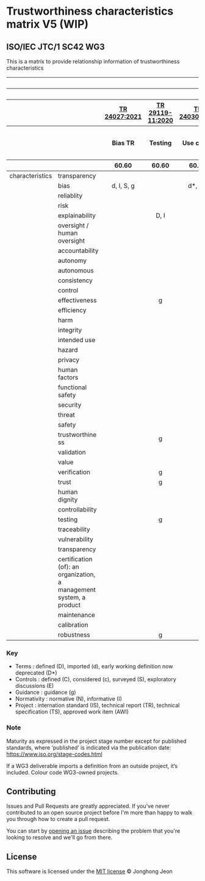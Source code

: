 # Trustworthiness characteristics matrix V5 (WIP)
## ISO/IEC JTC/1 SC42 WG3 

This is a matrix to provide relationship information of trustworthiness characteristics

<table>
<thead>
<tr>
  <th></th>
  <th></th>
  <th align="center" colspan="15">Deliverable</th>
</tr>
<tr>
  <th></th>
  <th></th>
  <th align="center" colspan="8">Informative</th>
  <th align="center" colsapn="12">Normative</th>
  </tr>
<tr>
  <th></th>
  <th></th>
  <th align="center"><a href="https://www.iso.org/obp/ui#iso:std:iso-iec:tr:24027:ed-1:v1:en">TR 24027:2021</a></th>
  <th align="center"><a href="https://www.iso.org/obp/ui#iso:std:iso-iec:tr:29119:-11:ed-1:v1:en">TR 29119-11:2020</a></th>
  <th align="center"><a href="https://www.iso.org/obp/ui#iso:std:iso-iec:tr:24030:ed-1:v1:en">TR 24030:2021</a></th>
  <th align="center"><a href="https://www.iso.org/obp/ui#iso:std:iso-iec:tr:24028:ed-1:v1:en">TR 24028:2020</a></th>
  <th align="center"><a href="https://www.iso.org/obp/ui#iso:std:iso-iec:tr:24029:-1:ed-1:v1:en">TR 24029-1:2021</a></th>
  <th align="center"><a href="https://www.iso.org/standard/79804.html">DIS 24029-2</a></th>
  <th align="center"><a href="https://www.iso.org/standard/78507.html">PRF TR 24368</a></th>
  <th align="center"><a href="https://www.iso.org/standard/81283.html">AWI TR 5469</a></th>
  <th align="center"><a href="https://www.iso.org/obp/ui#iso:std:iso-iec:38507:ed-1:v1:en">IS 38507:2022</a></th>
  <th align="center"><a href="https://www.iso.org/standard/74296.html">IS 22989</a></th>
  <th align="center"><a href="https://www.iso.org/standard/77304.html">DIS 23894</a></th>
  <th align="center"><a href="https://www.iso.org/standard/84110.html">AWI TS 12791</a></th>
  <th align="center"><a href="https://www.iso.org/standard/83012.html">AWI TS 8200</a></th>
  <th align="center"><a href="https://www.iso.org/standard/82148.html">AWI TS 6254</a></th>
  <th align="center"><a href="https://www.iso.org/standard/79799.html">DTS 4213.2</a></th>
  <th align="center"><a href="https://www.iso.org/standard/81230.html">CD 42001</a></th>
  <th align="center"><a href="https://www.iso.org/standard/80655.html">DIS 25059</a></th>
  <th align="center"><a href="https://www.iso.org/standard/84111.html">AWI 12792</a></th>
  <th align="center"><a href="https://www.iso.org/standard/81118.html">CD 5338</a></th>
  <th align="center"><a href="https://www.iso.org/standard/82570.html">AWI TS 5471</a></th>
  </tr>
  <tr>
    <th></th>
    <th></th>
    <th align="center">Bias TR</a></th>
  <th align="center">Testing</th>
  <th align="center">Use cases</th>
  <th align="center">Trus tw</th>
  <th align="center">RNN-1</th>
  <th align="center">RNN-2</th>
  <th align="center">Ethics</th>
  <th align="center">FSafety</th>
  <th align="center">Governance</th>
  <th align="center">Cncpts & Trmgy</th>
  <th align="center">Risk</th>
  <th align="center">Bias Treat ment TS</th>
  <th align="center">Controllability</th>
  <th align="center">XAI</th>
  <th align="center">ML clasfn perf.</th>
  <th align="center">Mangnt systems</th>
  <th align="center">SQuaRE</th>
  <th align="center">Transparency taxonomy</th>
  <th align="center">Life cycle processes</th>
  <th align="center">Qual eval</th>
  </tr>
  <tr>
    <th></th>
    <th></th>
    <th align="center">60.60</th>
  <th align="center">60.60</th>
  <th align="center">60.60</th>
  <th align="center">60.60</th>
  <th align="center">60.60</th>
  <th align="center">40.00</th>
  <th align="center">50.00</th>
  <th align="center">10.99</th>
  <th align="center">60.60</th>
  <th align="center">60.00</th>
  <th align="center">40.20</th>
  <th align="center">20.00</th>
  <th align="center">20.00</th>
  <th align="center">20.00</th>
  <th align="center">35.020</th>
  <th align="center">30.20</th>
  <th align="center">40.00</th>
  <th align="center">20.00</th>
  <th align="center">35.20</th>
  <th align="center">20.00</th>
</thead>
  
<tbody>
  <tr>
    <td>characteristics</td>
    <td>transparency</td>
    <td align="center"></td>
    <td align="center"></td>
    <td align="center"></td>
    <td align="center">g</td>
    <td align="center"></td>
    <td align="center"></td>
    <td align="center"></td>
    <td align="center"></td>
    <td align="center"></td>
    <td align="center"></td>
    <td align="center"></td>
    <td align="center"></td>
    <td align="center"></td>
    <td align="center"></td>
    <td align="center"></td>
    <td align="center"></td>
    <td align="center"></td>
    <td align="center"></td>
    <td align="center"></td>
    <td align="center">g?</td>
  </tr>
  <tr>
    <td></td>
    <td>bias</td>
    <td align="center">d, I, S, g</td>
    <td align="center"></td>
    <td align="center">d*, I, E</td>
    <td align="center">g</td>
    <td align="center"></td>
    <td align="center"></td>
    <td align="center"></td>
    <td align="center"></td>
    <td align="center"></td>
    <td align="center">D, c</td>
    <td align="center"></td>
    <td align="center">d, c</td>
    <td align="center">c</td>
    <td align="center"></td>
    <td align="center"></td>
    <td align="center"></td>
    <td align="center"></td>
    <td align="center"></td>
    <td align="center"></td>
    <td align="center">g?</td>
  </tr>
  <tr>
    <td></td>
    <td>reliablity</td>
    <td align="center"></td>
    <td align="center"></td>
    <td align="center"></td>
    <td align="center">D*, g</td>
    <td align="center"></td>
    <td align="center"></td>
    <td align="center"></td>
    <td align="center"></td>
    <td align="center"></td>
    <td align="center"></td>
    <td align="center"></td>
    <td align="center"></td>
    <td align="center"></td>
    <td align="center"></td>
    <td align="center"></td>
    <td align="center"></td>
    <td align="center">d?/D?, g</td>
    <td align="center"></td>
    <td align="center"></td>
    <td align="center">g?</td>
  </tr>
  <tr>
    <td></td>
    <td>risk</td>
    <td align="center"></td>
    <td align="center"></td>
    <td align="center"></td>
    <td align="center">D*, g</td>
    <td align="center"></td>
    <td align="center"></td>
    <td align="center"></td>
    <td align="center"></td>
    <td align="center"></td>
    <td align="center">D, N, g</td>
    <td align="center"></td>
    <td align="center"></td>
    <td align="center"></td>
    <td align="center"></td>
    <td align="center"></td>
    <td align="center"></td>
    <td align="center"></td>
    <td align="center"></td>
    <td align="center"></td>
    <td align="center"></td>
  </tr>  
  <tr>
    <td></td>
    <td>explainability</td>
    <td align="center"></td>
    <td align="center">D, I</td>
    <td align="center"></td>
    <td align="center"></td>
    <td align="center"></td>
    <td align="center"></td>
    <td align="center"></td>
    <td align="center"></td>
    <td align="center"></td>
    <td align="center"></td>
    <td align="center"></td>
    <td align="center"></td>
    <td align="center"></td>
    <td align="center"></td>
    <td align="center"></td>
    <td align="center"></td>
    <td align="center"></td>
    <td align="center"></td>
    <td align="center"></td>
    <td align="center"></td>
  </tr>  
  <tr>
    <td></td>
    <td>oversight / human oversight</td>
    <td align="center"></td>
    <td align="center"></td>
    <td align="center"></td>
    <td align="center"></td>
    <td align="center"></td>
    <td align="center"></td>
    <td align="center"></td>
    <td align="center"></td>
    <td align="center"></td>
    <td align="center">g</td>
    <td align="center"></td>
    <td align="center"></td>
    <td align="center">c, g</td>
    <td align="center"></td>
    <td align="center"></td>
    <td align="center"></td>
    <td align="center"></td>
    <td align="center"></td>
    <td align="center"></td>
    <td align="center"></td>
  </tr>
  <tr>
    <td></td>
    <td>accountability</td>
    <td align="center"></td>
    <td align="center"></td>
    <td align="center"></td>
    <td align="center">D*</td>
    <td align="center"></td>
    <td align="center"></td>
    <td align="center"></td>
    <td align="center"></td>
    <td align="center"></td>
    <td align="center"></td>
    <td align="center"></td>
    <td align="center"></td>
    <td align="center"></td>
    <td align="center"></td>
    <td align="center"></td>
    <td align="center"></td>
    <td align="center"></td>
    <td align="center"></td>
    <td align="center"></td>
    <td align="center"></td>
  </tr>
  <tr>
    <td></td>
    <td>autonomy</td>
    <td align="center"></td>
    <td align="center"></td>
    <td align="center"></td>
    <td align="center">D*</td>
    <td align="center"></td>
    <td align="center"></td>
    <td align="center"></td>
    <td align="center"></td>
    <td align="center"></td>
    <td align="center">g</td>
    <td align="center"></td>
    <td align="center"></td>
    <td align="center"></td>
    <td align="center"></td>
    <td align="center"></td>
    <td align="center"></td>
    <td align="center"></td>
    <td align="center"></td>
    <td align="center"></td>
    <td align="center"></td>
  </tr>
  <tr>
    <td></td>
    <td>autonomous</td>
    <td align="center"></td>
    <td align="center"></td>
    <td align="center"></td>
    <td align="center">D*</td>
    <td align="center"></td>
    <td align="center"></td>
    <td align="center"></td>
    <td align="center"></td>
    <td align="center"></td>
    <td align="center">g</td>
    <td align="center"></td>
    <td align="center"></td>
    <td align="center"></td>
    <td align="center"></td>
    <td align="center"></td>
    <td align="center"></td>
    <td align="center"></td>
    <td align="center"></td>
    <td align="center"></td>
    <td align="center"></td>
  </tr>  
  <tr>
    <td></td>
    <td>consistency</td>
    <td align="center"></td>
    <td align="center"></td>
    <td align="center"></td>
    <td align="center"></td>
    <td align="center"></td>
    <td align="center"></td>
    <td align="center"></td>
    <td align="center"></td>
    <td align="center"></td>
    <td align="center"></td>
    <td align="center"></td>
    <td align="center"></td>
    <td align="center"></td>
    <td align="center"></td>
    <td align="center"></td>
    <td align="center"></td>
    <td align="center"></td>
    <td align="center"></td>
    <td align="center"></td>
    <td align="center"></td>
  </tr>    
  <tr>
    <td></td>
    <td>control</td>
    <td align="center"></td>
    <td align="center"></td>
    <td align="center"></td>
    <td align="center">D*</td>
    <td align="center"></td>
    <td align="center"></td>
    <td align="center"></td>
    <td align="center"></td>
    <td align="center"></td>
    <td align="center"></td>
    <td align="center"></td>
    <td align="center"></td>
    <td align="center"></td>
    <td align="center"></td>
    <td align="center"></td>
    <td align="center"></td>
    <td align="center"></td>
    <td align="center"></td>
    <td align="center"></td>
    <td align="center"></td>
  </tr>  
  <tr>
    <td></td>
    <td>effectiveness</td>
    <td align="center"></td>
    <td align="center">g</td>
    <td align="center"></td>
    <td align="center">D*</td>
    <td align="center"></td>
    <td align="center"></td>
    <td align="center"></td>
    <td align="center"></td>
    <td align="center"></td>
    <td align="center"></td>
    <td align="center"></td>
    <td align="center"></td>
    <td align="center"></td>
    <td align="center"></td>
    <td align="center"></td>
    <td align="center"></td>
    <td align="center">d?/D?, g</td>
    <td align="center"></td>
    <td align="center"></td>
    <td align="center"></td>
  </tr>    
  <tr>
    <td></td>
    <td>efficiency</td>
    <td align="center"></td>
    <td align="center"></td>
    <td align="center"></td>
    <td align="center">D*</td>
    <td align="center"></td>
    <td align="center"></td>
    <td align="center"></td>
    <td align="center"></td>
    <td align="center"></td>
    <td align="center"></td>
    <td align="center"></td>
    <td align="center"></td>
    <td align="center"></td>
    <td align="center"></td>
    <td align="center"></td>
    <td align="center"></td>
    <td align="center"></td>
    <td align="center"></td>
    <td align="center"></td>
    <td align="center"></td>
  </tr>      
  <tr>
    <td></td>
    <td>harm</td>
    <td align="center"></td>
    <td align="center"></td>
    <td align="center"></td>
    <td align="center">D*, g</td>
    <td align="center"></td>
    <td align="center"></td>
    <td align="center"></td>
    <td align="center"></td>
    <td align="center"></td>
    <td align="center"></td>
    <td align="center"></td>
    <td align="center"></td>
    <td align="center"></td>
    <td align="center"></td>
    <td align="center"></td>
    <td align="center"></td>
    <td align="center"></td>
    <td align="center"></td>
    <td align="center"></td>
    <td align="center"></td>
  </tr>     
  <tr>
    <td></td>
    <td>integrity</td>
    <td align="center"></td>
    <td align="center"></td>
    <td align="center"></td>
    <td align="center">D*</td>
    <td align="center"></td>
    <td align="center"></td>
    <td align="center"></td>
    <td align="center"></td>
    <td align="center"></td>
    <td align="center"></td>
    <td align="center"></td>
    <td align="center"></td>
    <td align="center"></td>
    <td align="center"></td>
    <td align="center"></td>
    <td align="center"></td>
    <td align="center">d?/D?, g</td>
    <td align="center"></td>
    <td align="center"></td>
    <td align="center"></td>
  </tr>    
  <tr>
    <td></td>
    <td>intended use</td>
    <td align="center"></td>
    <td align="center"></td>
    <td align="center"></td>
    <td align="center">D*</td>
    <td align="center"></td>
    <td align="center"></td>
    <td align="center"></td>
    <td align="center"></td>
    <td align="center"></td>
    <td align="center"></td>
    <td align="center"></td>
    <td align="center"></td>
    <td align="center"></td>
    <td align="center"></td>
    <td align="center"></td>
    <td align="center"></td>
    <td align="center"></td>
    <td align="center"></td>
    <td align="center"></td>
    <td align="center"></td>
  </tr>        
  <tr>
    <td></td>
    <td>hazard</td>
    <td align="center"></td>
    <td align="center"></td>
    <td align="center"></td>
    <td align="center">D*</td>
    <td align="center"></td>
    <td align="center"></td>
    <td align="center"></td>
    <td align="center"></td>
    <td align="center"></td>
    <td align="center"></td>
    <td align="center"></td>
    <td align="center"></td>
    <td align="center"></td>
    <td align="center"></td>
    <td align="center"></td>
    <td align="center"></td>
    <td align="center"></td>
    <td align="center"></td>
    <td align="center"></td>
    <td align="center"></td>
  </tr>          
  <tr>
    <td></td>
    <td>privacy</td>
    <td align="center"></td>
    <td align="center"></td>
    <td align="center"></td>
    <td align="center">D*</td>
    <td align="center"></td>
    <td align="center"></td>
    <td align="center"></td>
    <td align="center"></td>
    <td align="center"></td>
    <td align="center"></td>
    <td align="center"></td>
    <td align="center"></td>
    <td align="center"></td>
    <td align="center"></td>
    <td align="center"></td>
    <td align="center"></td>
    <td align="center"></td>
    <td align="center"></td>
    <td align="center"></td>
    <td align="center">g?</td>
  </tr>     
  <tr>
    <td></td>
    <td>human factors</td>
    <td align="center"></td>
    <td align="center"></td>
    <td align="center"></td>
    <td align="center">D*</td>
    <td align="center"></td>
    <td align="center"></td>
    <td align="center"></td>
    <td align="center"></td>
    <td align="center"></td>
    <td align="center"></td>
    <td align="center"></td>
    <td align="center"></td>
    <td align="center"></td>
    <td align="center"></td>
    <td align="center"></td>
    <td align="center"></td>
    <td align="center"></td>
    <td align="center"></td>
    <td align="center"></td>
    <td align="center"></td>
  </tr>       
  <tr>
    <td></td>
    <td>functional safety</td>
    <td align="center"></td>
    <td align="center"></td>
    <td align="center"></td>
    <td align="center">D*</td>
    <td align="center"></td>
    <td align="center"></td>
    <td align="center"></td>
    <td align="center">D, g, c</td>
    <td align="center"></td>
    <td align="center"></td>
    <td align="center"></td>
    <td align="center"></td>
    <td align="center"></td>
    <td align="center"></td>
    <td align="center"></td>
    <td align="center"></td>
    <td align="center"></td>
    <td align="center"></td>
    <td align="center"></td>
    <td align="center"></td>
  </tr>    
  <tr>
    <td></td>
    <td>security</td>
    <td align="center"></td>
    <td align="center"></td>
    <td align="center"></td>
    <td align="center">D*</td>
    <td align="center"></td>
    <td align="center"></td>
    <td align="center"></td>
    <td align="center"></td>
    <td align="center"></td>
    <td align="center"></td>
    <td align="center"></td>
    <td align="center"></td>
    <td align="center"></td>
    <td align="center"></td>
    <td align="center"></td>
    <td align="center"></td>
    <td align="center"></td>
    <td align="center"></td>
    <td align="center"></td>
    <td align="center"></td>
  </tr>    
  <tr>
    <td></td>
    <td>threat</td>
    <td align="center"></td>
    <td align="center"></td>
    <td align="center"></td>
    <td align="center">D*</td>
    <td align="center"></td>
    <td align="center"></td>
    <td align="center"></td>
    <td align="center"></td>
    <td align="center"></td>
    <td align="center"></td>
    <td align="center"></td>
    <td align="center"></td>
    <td align="center"></td>
    <td align="center"></td>
    <td align="center"></td>
    <td align="center"></td>
    <td align="center"></td>
    <td align="center"></td>
    <td align="center"></td>
    <td align="center"></td>
  </tr>    
  <tr>
    <td></td>
    <td>safety</td>
    <td align="center"></td>
    <td align="center"></td>
    <td align="center"></td>
    <td align="center">D*</td>
    <td align="center"></td>
    <td align="center"></td>
    <td align="center"></td>
    <td align="center"></td>
    <td align="center"></td>
    <td align="center"></td>
    <td align="center"></td>
    <td align="center"></td>
    <td align="center"></td>
    <td align="center"></td>
    <td align="center"></td>
    <td align="center"></td>
    <td align="center"></td>
    <td align="center"></td>
    <td align="center"></td>
    <td align="center"></td>
  </tr>      
  <tr>
    <td></td>
    <td>trustworthine ss</td>
    <td align="center"></td>
    <td align="center">g</td>
    <td align="center"></td>
    <td align="center"></td>
    <td align="center"></td>
    <td align="center"></td>
    <td align="center"></td>
    <td align="center"></td>
    <td align="center"></td>
    <td align="center"></td>
    <td align="center"></td>
    <td align="center"></td>
    <td align="center"></td>
    <td align="center"></td>
    <td align="center"></td>
    <td align="center"></td>
    <td align="center"></td>
    <td align="center"></td>
    <td align="center"></td>
    <td align="center"></td>
  </tr>       
  <tr>
    <td></td>
    <td>validation</td>
    <td align="center"></td>
    <td align="center"></td>
    <td align="center"></td>
    <td align="center">D*</td>
    <td align="center"></td>
    <td align="center"></td>
    <td align="center"></td>
    <td align="center"></td>
    <td align="center"></td>
    <td align="center"></td>
    <td align="center"></td>
    <td align="center"></td>
    <td align="center"></td>
    <td align="center"></td>
    <td align="center"></td>
    <td align="center"></td>
    <td align="center">d?/D?, g</td>
    <td align="center"></td>
    <td align="center"></td>
    <td align="center">g?</td>
  </tr>      
  <tr>
    <td></td>
    <td>value</td>
    <td align="center"></td>
    <td align="center"></td>
    <td align="center"></td>
    <td align="center">D*</td>
    <td align="center"></td>
    <td align="center"></td>
    <td align="center"></td>
    <td align="center"></td>
    <td align="center"></td>
    <td align="center"></td>
    <td align="center"></td>
    <td align="center"></td>
    <td align="center"></td>
    <td align="center"></td>
    <td align="center"></td>
    <td align="center"></td>
    <td align="center"></td>
    <td align="center"></td>
    <td align="center"></td>
    <td align="center"></td>
  </tr>      
  <tr>
    <td></td>
    <td>verification</td>
    <td align="center"></td>
    <td align="center">g</td>
    <td align="center"></td>
    <td align="center">D*</td>
    <td align="center"></td>
    <td align="center"></td>
    <td align="center"></td>
    <td align="center"></td>
    <td align="center"></td>
    <td align="center"></td>
    <td align="center"></td>
    <td align="center"></td>
    <td align="center"></td>
    <td align="center"></td>
    <td align="center"></td>
    <td align="center"></td>
    <td align="center"></td>
    <td align="center"></td>
    <td align="center"></td>
    <td align="center"></td>
  </tr>    
  <tr>
    <td></td>
    <td>trust</td>
    <td align="center"></td>
    <td align="center">g</td>
    <td align="center"></td>
    <td align="center">D*</td>
    <td align="center"></td>
    <td align="center"></td>
    <td align="center"></td>
    <td align="center"></td>
    <td align="center"></td>
    <td align="center"></td>
    <td align="center"></td>
    <td align="center"></td>
    <td align="center"></td>
    <td align="center"></td>
    <td align="center"></td>
    <td align="center"></td>
    <td align="center"></td>
    <td align="center"></td>
    <td align="center"></td>
    <td align="center"></td>
  </tr>      
  <tr>
    <td></td>
    <td>human dignity</td>
    <td align="center"></td>
    <td align="center"></td>
    <td align="center"></td>
    <td align="center"></td>
    <td align="center"></td>
    <td align="center"></td>
    <td align="center"></td>
    <td align="center"></td>
    <td align="center"></td>
    <td align="center"></td>
    <td align="center"></td>
    <td align="center"></td>
    <td align="center"></td>
    <td align="center"></td>
    <td align="center"></td>
    <td align="center"></td>
    <td align="center"></td>
    <td align="center"></td>
    <td align="center"></td>
    <td align="center"></td>
  </tr>       
  <tr>
    <td></td>
    <td>controllability</td>
    <td align="center"></td>
    <td align="center"></td>
    <td align="center"></td>
    <td align="center"></td>
    <td align="center"></td>
    <td align="center"></td>
    <td align="center"></td>
    <td align="center"></td>
    <td align="center"></td>
    <td align="center"></td>
    <td align="center"></td>
    <td align="center"></td>
    <td align="center">D, g</td>
    <td align="center"></td>
    <td align="center"></td>
    <td align="center"></td>
    <td align="center"></td>
    <td align="center"></td>
    <td align="center"></td>
    <td align="center"></td>
  </tr>      
  <tr>
    <td></td>
    <td>testing</td>
    <td align="center"></td>
    <td align="center">g</td>
    <td align="center"></td>
    <td align="center"></td>
    <td align="center"></td>
    <td align="center"></td>
    <td align="center"></td>
    <td align="center"></td>
    <td align="center"></td>
    <td align="center"></td>
    <td align="center"></td>
    <td align="center"></td>
    <td align="center"></td>
    <td align="center"></td>
    <td align="center"></td>
    <td align="center"></td>
    <td align="center"></td>
    <td align="center"></td>
    <td align="center"></td>
    <td align="center"></td>
  </tr>      
  <tr>
    <td></td>
    <td>traceability</td>
    <td align="center"></td>
    <td align="center"></td>
    <td align="center"></td>
    <td align="center"></td>
    <td align="center"></td>
    <td align="center"></td>
    <td align="center"></td>
    <td align="center"></td>
    <td align="center"></td>
    <td align="center"></td>
    <td align="center"></td>
    <td align="center"></td>
    <td align="center"></td>
    <td align="center"></td>
    <td align="center"></td>
    <td align="center"></td>
    <td align="center"></td>
    <td align="center"></td>
    <td align="center"></td>
    <td align="center"></td>
  </tr>     
  <tr>
    <td></td>
    <td>vulnerability</td>
    <td align="center"></td>
    <td align="center"></td>
    <td align="center"></td>
    <td align="center">D*</td>
    <td align="center"></td>
    <td align="center"></td>
    <td align="center"></td>
    <td align="center"></td>
    <td align="center"></td>
    <td align="center"></td>
    <td align="center"></td>
    <td align="center"></td>
    <td align="center"></td>
    <td align="center"></td>
    <td align="center"></td>
    <td align="center"></td>
    <td align="center"></td>
    <td align="center"></td>
    <td align="center"></td>
    <td align="center"></td>
  </tr>        
  <tr>
    <td></td>
    <td>transparency</td>
    <td align="center"></td>
    <td align="center"></td>
    <td align="center"></td>
    <td align="center"></td>
    <td align="center"></td>
    <td align="center"></td>
    <td align="center"></td>
    <td align="center"></td>
    <td align="center"></td>
    <td align="center">D?</td>
    <td align="center"></td>
    <td align="center"></td>
    <td align="center"></td>
    <td align="center"></td>
    <td align="center"></td>
    <td align="center"></td>
    <td align="center"></td>
    <td align="center">D?/d?</td>
    <td align="center"></td>
    <td align="center"></td>
  </tr> 
  <tr>
    <td></td>
    <td>certification (of): an organization, a management system, a product</td>
    <td align="center"></td>
    <td align="center"></td>
    <td align="center"></td>
    <td align="center"></td>
    <td align="center"></td>
    <td align="center"></td>
    <td align="center"></td>
    <td align="center"></td>
    <td align="center"></td>
    <td align="center"></td>
    <td align="center"></td>
    <td align="center"></td>
    <td align="center"></td>
    <td align="center"></td>
    <td align="center"></td>
    <td align="center"></td>
    <td align="center"></td>
    <td align="center"></td>
    <td align="center"></td>
    <td align="center"></td>
  </tr>    
  <tr>
    <td></td>
    <td>maintenance</td>
    <td align="center"></td>
    <td align="center"></td>
    <td align="center"></td>
    <td align="center"></td>
    <td align="center"></td>
    <td align="center"></td>
    <td align="center"></td>
    <td align="center"></td>
    <td align="center"></td>
    <td align="center"></td>
    <td align="center"></td>
    <td align="center"></td>
    <td align="center"></td>
    <td align="center"></td>
    <td align="center"></td>
    <td align="center"></td>
    <td align="center"></td>
    <td align="center"></td>
    <td align="center"></td>
    <td align="center"></td>
  </tr>      
  <tr>
    <td></td>
    <td>calibration</td>
    <td align="center"></td>
    <td align="center"></td>
    <td align="center"></td>
    <td align="center"></td>
    <td align="center"></td>
    <td align="center"></td>
    <td align="center"></td>
    <td align="center"></td>
    <td align="center"></td>
    <td align="center"></td>
    <td align="center"></td>
    <td align="center"></td>
    <td align="center"></td>
    <td align="center"></td>
    <td align="center"></td>
    <td align="center"></td>
    <td align="center"></td>
    <td align="center"></td>
    <td align="center"></td>
    <td align="center"></td>
  </tr>       
  <tr>
    <td></td>
    <td>robustness</td>
    <td align="center"></td>
    <td align="center">g</td>
    <td align="center"></td>
    <td align="center"></td>
    <td align="center"></td>
    <td align="center"></td>
    <td align="center"></td>
    <td align="center"></td>
    <td align="center"></td>
    <td align="center"></td>
    <td align="center"></td>
    <td align="center"></td>
    <td align="center"></td>
    <td align="center"></td>
    <td align="center"></td>
    <td align="center"></td>
    <td align="center"></td>
    <td align="center"></td>
    <td align="center"></td>
    <td align="center"></td>
  </tr>         
</tbody>
</table>

### Key

* Terms : defined (D), imported (d), early working definition now deprecated (D*)
* Controls : defined (C), considered (c), surveyed (S), exploratory discussions (E)
* Guidance : guidance (g)
* Normativity : normative (N), informative (I)
* Project : internation standard (IS), technical report (TR), technical specification (TS), approved work item (AWI)

### Note

Maturity as expressed in the project stage number except for published standards, where ‘published’ is indicated via the publication date: https://www.iso.org/stage-codes.html

If a WG3 deliverable imports a definition from an outside project, it’s included. Colour code WG3-owned projects.

## Contributing

Issues and Pull Requests are greatly appreciated. If you've never contributed to an open source project before I'm more than happy to walk you through how to create a pull request.

You can start by [opening an issue](https://github.com/hollobit/WG3_TCM/issues/new) describing the problem that you're looking to resolve and we'll go from there.

## License

This software is licensed under the [MIT license](https://opensource.org/licenses/mit-license.php) © Jonghong Jeon
